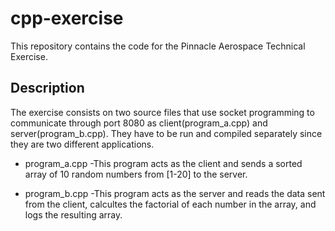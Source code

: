 # cpp-exercise
This repository contains the code for the Pinnacle Aerospace Technical Exercise.

## Description
The exercise consists on two source files that use socket programming to communicate through port 8080 as client(program_a.cpp) and server(program_b.cpp). They have to be run and compiled separately since they are two different applications. 
* program_a.cpp
   -This program acts as the client and sends a sorted array of 10 random numbers from [1-20] to the server.

* program_b.cpp
   -This program acts as the server and reads the data sent from the client, calcultes the factorial of each number in the array, and logs the resulting array.
